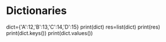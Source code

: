# Dictionaries 
dict={'A':12,'B':13,'C':14,'D':15}
print(dict)
res=list(dict)
print(res)
print(dict.keys())
print(dict.values())
